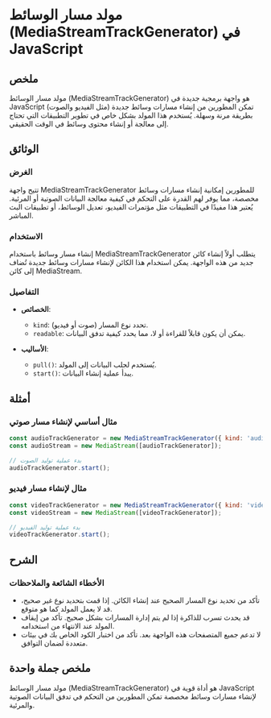<!--
Meta Description: # مولد مسار الوسائط (MediaStreamTrackGenerator) في JavaScript ## ملخص مولد مسار الوسائط (MediaStreamTrackGenerator) هو واجهة برمجية جديدة في JavaScrip...
Meta Keywords: mediastreamtrackgenerator, إنشاء, مسار, وسائط, javascript
-->

# مولد مسار الوسائط (MediaStreamTrackGenerator) في JavaScript

## ملخص
مولد مسار الوسائط (MediaStreamTrackGenerator) هو واجهة برمجية جديدة في JavaScript تمكن المطورين من إنشاء مسارات وسائط جديدة (مثل الفيديو والصوت) بطريقة مرنة وسهلة. يُستخدم هذا المولد بشكل خاص في تطوير التطبيقات التي تحتاج إلى معالجة أو إنشاء محتوى وسائط في الوقت الحقيقي.

## الوثائق
### الغرض
تتيح واجهة MediaStreamTrackGenerator للمطورين إمكانية إنشاء مسارات وسائط مخصصة، مما يوفر لهم القدرة على التحكم في كيفية معالجة البيانات الصوتية أو المرئية. يُعتبر هذا مفيدًا في التطبيقات مثل مؤتمرات الفيديو، تعديل الوسائط، أو تطبيقات البث المباشر.

### الاستخدام
إنشاء مسار وسائط باستخدام MediaStreamTrackGenerator يتطلب أولاً إنشاء كائن جديد من هذه الواجهة. يمكن استخدام هذا الكائن لإنشاء مسارات وسائط جديدة تُضاف إلى كائن MediaStream.

### التفاصيل
- **الخصائص**:
  - `kind`: تحدد نوع المسار (صوت أو فيديو).
  - `readable`: يمكن أن يكون قابلاً للقراءة أو لا، مما يحدد كيفية تدفق البيانات.
  
- **الأساليب**:
  - `pull()`: يُستخدم لجلب البيانات إلى المولد.
  - `start()`: يبدأ عملية إنشاء البيانات.

## أمثلة
### مثال أساسي لإنشاء مسار صوتي
```javascript
const audioTrackGenerator = new MediaStreamTrackGenerator({ kind: 'audio' });
const audioStream = new MediaStream([audioTrackGenerator]);

// بدء عملية توليد الصوت
audioTrackGenerator.start();
```

### مثال لإنشاء مسار فيديو
```javascript
const videoTrackGenerator = new MediaStreamTrackGenerator({ kind: 'video' });
const videoStream = new MediaStream([videoTrackGenerator]);

// بدء عملية توليد الفيديو
videoTrackGenerator.start();
```

## الشرح
### الأخطاء الشائعة والملاحظات
- تأكد من تحديد نوع المسار الصحيح عند إنشاء الكائن. إذا قمت بتحديد نوع غير صحيح، قد لا يعمل المولد كما هو متوقع.
- قد يحدث تسرب للذاكرة إذا لم يتم إدارة المسارات بشكل صحيح. تأكد من إيقاف المولد عند الانتهاء من استخدامه.
- لا تدعم جميع المتصفحات هذه الواجهة بعد. تأكد من اختبار الكود الخاص بك في بيئات متعددة لضمان التوافق.

## ملخص جملة واحدة
مولد مسار الوسائط (MediaStreamTrackGenerator) هو أداة قوية في JavaScript لإنشاء مسارات وسائط مخصصة تمكن المطورين من التحكم في تدفق البيانات الصوتية والمرئية.